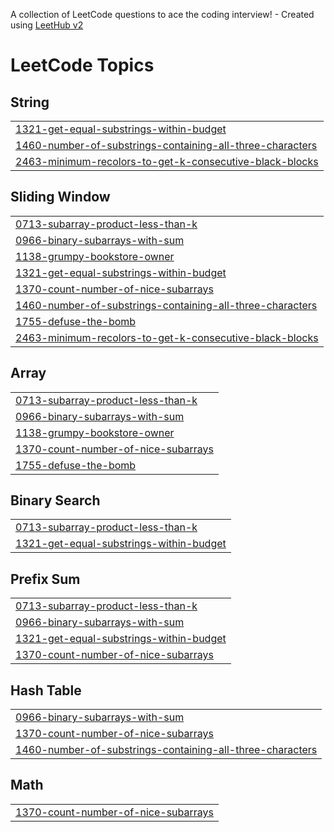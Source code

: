 A collection of LeetCode questions to ace the coding interview! - Created using [LeetHub v2](https://github.com/arunbhardwaj/LeetHub-2.0)
<!---LeetCode Topics Start-->
# LeetCode Topics
## String
|  |
| ------- |
| [1321-get-equal-substrings-within-budget](https://github.com/Knighteye097/leetcodeJourney/tree/master/1321-get-equal-substrings-within-budget) |
| [1460-number-of-substrings-containing-all-three-characters](https://github.com/Knighteye097/leetcodeJourney/tree/master/1460-number-of-substrings-containing-all-three-characters) |
| [2463-minimum-recolors-to-get-k-consecutive-black-blocks](https://github.com/Knighteye097/leetcodeJourney/tree/master/2463-minimum-recolors-to-get-k-consecutive-black-blocks) |
## Sliding Window
|  |
| ------- |
| [0713-subarray-product-less-than-k](https://github.com/Knighteye097/leetcodeJourney/tree/master/0713-subarray-product-less-than-k) |
| [0966-binary-subarrays-with-sum](https://github.com/Knighteye097/leetcodeJourney/tree/master/0966-binary-subarrays-with-sum) |
| [1138-grumpy-bookstore-owner](https://github.com/Knighteye097/leetcodeJourney/tree/master/1138-grumpy-bookstore-owner) |
| [1321-get-equal-substrings-within-budget](https://github.com/Knighteye097/leetcodeJourney/tree/master/1321-get-equal-substrings-within-budget) |
| [1370-count-number-of-nice-subarrays](https://github.com/Knighteye097/leetcodeJourney/tree/master/1370-count-number-of-nice-subarrays) |
| [1460-number-of-substrings-containing-all-three-characters](https://github.com/Knighteye097/leetcodeJourney/tree/master/1460-number-of-substrings-containing-all-three-characters) |
| [1755-defuse-the-bomb](https://github.com/Knighteye097/leetcodeJourney/tree/master/1755-defuse-the-bomb) |
| [2463-minimum-recolors-to-get-k-consecutive-black-blocks](https://github.com/Knighteye097/leetcodeJourney/tree/master/2463-minimum-recolors-to-get-k-consecutive-black-blocks) |
## Array
|  |
| ------- |
| [0713-subarray-product-less-than-k](https://github.com/Knighteye097/leetcodeJourney/tree/master/0713-subarray-product-less-than-k) |
| [0966-binary-subarrays-with-sum](https://github.com/Knighteye097/leetcodeJourney/tree/master/0966-binary-subarrays-with-sum) |
| [1138-grumpy-bookstore-owner](https://github.com/Knighteye097/leetcodeJourney/tree/master/1138-grumpy-bookstore-owner) |
| [1370-count-number-of-nice-subarrays](https://github.com/Knighteye097/leetcodeJourney/tree/master/1370-count-number-of-nice-subarrays) |
| [1755-defuse-the-bomb](https://github.com/Knighteye097/leetcodeJourney/tree/master/1755-defuse-the-bomb) |
## Binary Search
|  |
| ------- |
| [0713-subarray-product-less-than-k](https://github.com/Knighteye097/leetcodeJourney/tree/master/0713-subarray-product-less-than-k) |
| [1321-get-equal-substrings-within-budget](https://github.com/Knighteye097/leetcodeJourney/tree/master/1321-get-equal-substrings-within-budget) |
## Prefix Sum
|  |
| ------- |
| [0713-subarray-product-less-than-k](https://github.com/Knighteye097/leetcodeJourney/tree/master/0713-subarray-product-less-than-k) |
| [0966-binary-subarrays-with-sum](https://github.com/Knighteye097/leetcodeJourney/tree/master/0966-binary-subarrays-with-sum) |
| [1321-get-equal-substrings-within-budget](https://github.com/Knighteye097/leetcodeJourney/tree/master/1321-get-equal-substrings-within-budget) |
| [1370-count-number-of-nice-subarrays](https://github.com/Knighteye097/leetcodeJourney/tree/master/1370-count-number-of-nice-subarrays) |
## Hash Table
|  |
| ------- |
| [0966-binary-subarrays-with-sum](https://github.com/Knighteye097/leetcodeJourney/tree/master/0966-binary-subarrays-with-sum) |
| [1370-count-number-of-nice-subarrays](https://github.com/Knighteye097/leetcodeJourney/tree/master/1370-count-number-of-nice-subarrays) |
| [1460-number-of-substrings-containing-all-three-characters](https://github.com/Knighteye097/leetcodeJourney/tree/master/1460-number-of-substrings-containing-all-three-characters) |
## Math
|  |
| ------- |
| [1370-count-number-of-nice-subarrays](https://github.com/Knighteye097/leetcodeJourney/tree/master/1370-count-number-of-nice-subarrays) |
<!---LeetCode Topics End-->